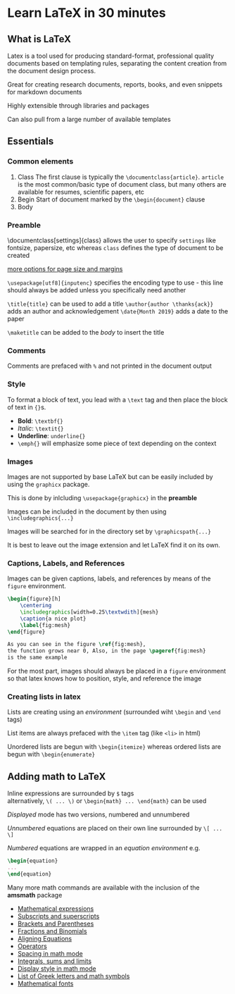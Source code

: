 # Learn LaTeX in 30 minutes

## What is LaTeX

Latex is a tool used for producing standard-format, professional quality documents based on templating rules, separating the content creation from the document design process.

Great for creating research documents, reports, books, and even snippets for markdown documents

Highly extensible through libraries and packages

Can also pull from a large number of available templates

## Essentials

### Common elements

1. Class
    The first clause is typically the `\documentclass{article}`. `article` is the most common/basic type of document class, but many others are available for resumes, scientific papers, etc
2. Begin
    Start of document marked by the `\begin{document}` clause
3. Body

### Preamble

\documentclass[settings]{class} allows the user to specify `settings` like fontsize, papersize, etc whereas `class` defines the type of document to be created

[more options for page size and margins](https://www.overleaf.com/learn/Page_size_and_margins)

`\usepackage[utf8]{inputenc}` specifies the encoding type to use - this line should always be added unless you specifically need another

`\title{title}` can be used to add a title
`\author{author \thanks{ack}}` adds an author and acknowledgement
`\date{Month 2019}` adds a date to the paper

`\maketitle` can be added to the _body_ to insert the title

### Comments

Comments are prefaced with `%` and not printed in the document output

### Style

To format a block of text, you lead with a `\text` tag and then place the block of text in `{}`s.

- **Bold**: `\textbf{}`
- _Italic_: `\textit{}`
- __Underline__: `underline{}`
- `\emph{}` will emphasize some piece of text depending on the context

### Images

Images are not supported by base LaTeX but can be easily included by using the `graphicx` package.

This is done by inlcluding `\usepackage{graphicx}` in the **preamble**

Images can be included in the document by then using `\includegraphics{...}`

Images will be searched for in the directory set by `\graphicspath{...}`

It is best to leave out the image extension and let LaTeX find it on its own.

### Captions, Labels, and References

Images can be given captions, labels, and references by means of the `figure` environment.

```latex
\begin{figure}[h]
    \centering
    \includegraphics[width=0.25\textwdith]{mesh}
    \caption{a nice plot}
    \label{fig:mesh}
\end{figure}

As you can see in the figure \ref{fig:mesh},
the function grows near 0, Also, in the page \pageref{fig:mesh}
is the same example
```

For the most part, images should always be placed in a `figure` environment so that latex knows how to position, style, and reference the image

### Creating lists in latex

Lists are creating using an _environment_ (surrounded wiht `\begin` and `\end` tags)

List items are always prefaced with the `\item` tag (like `<li>` in html)

Unordered lists are begun with `\begin{itemize}` whereas ordered lists are begun with `\begin{enumerate}`

## Adding math to LaTeX

Inline expressions are surrounded by `$` tags  
alternatively, `\( ... \)` or `\begin{math} ... \end{math}` can be used

_Displayed_ mode has two versions, numbered and unnumbered

_Unnumbered_ equations are placed on their own line surrounded by `\[ ... \]`

_Numbered_ equations are wrapped in an _equation environment_
e.g.

```latex
\begin{equation}
...
\end{equation}
```

Many more math commands are available with the inclusion of the **amsmath** package

- [Mathematical expressions](https://www.overleaf.com/learn/Mathematical_expressions)
- [Subscripts and superscripts](https://www.overleaf.com/learn/Subscripts_and_superscripts)
- [Brackets and Parentheses](https://www.overleaf.com/learn/Brackets_and_Parentheses)
- [Fractions and Binomials](https://www.overleaf.com/learn/Fractions_and_Binomials)
- [Aligning Equations](https://www.overleaf.com/learn/Aligning_equations_with_amsmath)
- [Operators](https://www.overleaf.com/learn/Operators)
- [Spacing in math mode](https://www.overleaf.com/learn/Spacing_in_math_mode)
- [Integrals, sums and limits](https://www.overleaf.com/learn/Integrals,_sums_and_limits)
- [Display style in math mode](https://www.overleaf.com/learn/Display_style_in_math_mode)
- [List of Greek letters and math symbols](https://www.overleaf.com/learn/List_of_Greek_letters_and_math_symbols)
- [Mathematical fonts](https://www.overleaf.com/learn/Mathematical_fonts)
